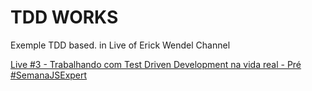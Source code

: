 # TDD WORKS
Exemple TDD based. in Live of Erick Wendel Channel

[Live #3 - Trabalhando com Test Driven Development na vida real - Pré #SemanaJSExpert](https://www.youtube.com/watch?v=9COpZuJzx18&t=4s)
